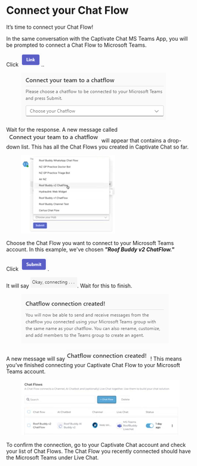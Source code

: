 # Connect your Chat Flow

It’s time to connect your Chat Flow!

In the same conversation with the Captivate Chat MS Teams App, you will be prompted to connect a Chat Flow to Microsoft Teams.&#x20;

Click  ![](<../../../.gitbook/assets/image (206).png>)..

<figure><img src="../../../.gitbook/assets/image (254).png" alt=""><figcaption></figcaption></figure>

Wait for the response. A new message called ![](<../../../.gitbook/assets/image (210).png>) will appear that contains a drop-down list. This has all the Chat Flows you created in Captivate Chat so far.

<figure><img src="../../../.gitbook/assets/image (253).png" alt=""><figcaption></figcaption></figure>

Choose the Chat Flow you want to connect to your Microsoft Teams account. In this example, we've chosen _**"Roof Buddy v2 ChatFlow."**_

Click ![](<../../../.gitbook/assets/image (204).png>).

It will say ![](<../../../.gitbook/assets/image (211).png>). Wait for this to finish.&#x20;

<figure><img src="../../../.gitbook/assets/image (213).png" alt=""><figcaption></figcaption></figure>

A new message will say ![](<../../../.gitbook/assets/image (214).png>)! This means you’ve finished connecting your Captivate Chat Flow to your Microsoft Teams account.

<figure><img src="../../../.gitbook/assets/image (229).png" alt=""><figcaption></figcaption></figure>

To confirm the connection, go to your Captivate Chat account and check your list of Chat Flows. The Chat Flow you recently connected should have the Microsoft Teams under Live Chat.
